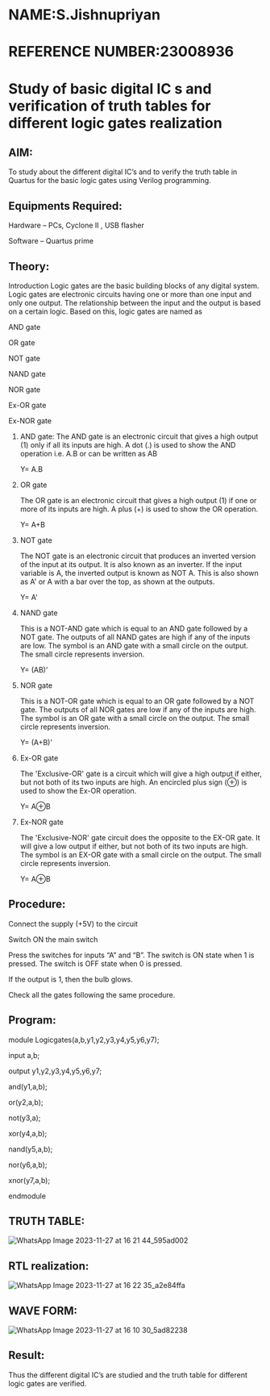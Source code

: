 # NAME:S.Jishnupriyan

# REFERENCE NUMBER:23008936

# Study of basic digital IC s and verification of truth tables for different logic gates realization

## AIM:
 
To study about the different digital IC’s and to verify the truth table in Quartus for the basic logic gates using Verilog programming.

## Equipments Required:

Hardware – PCs, Cyclone II , USB flasher

Software – Quartus prime

## Theory:

Introduction Logic gates are the basic building blocks of any digital system. Logic gates are electronic circuits having one or more than one input and only one output. The relationship between the input and the output is based on a certain logic. Based on this, logic gates are named as

AND gate

OR gate

NOT gate

NAND gate

NOR gate

Ex-OR gate

Ex-NOR gate

1) AND gate:
    The AND gate is an electronic circuit that gives a high output (1) only if all its inputs are high. A dot (.) is used to show the AND operation i.e. A.B or can be written as AB

    Y= A.B

2) OR gate
   
   The OR gate is an electronic circuit that gives a high output (1) if one or more of its inputs are high. A plus (+) is used to show the OR operation.

   Y= A+B

3) NOT gate
   
   The NOT gate is an electronic circuit that produces an inverted version of the input at its output. It is also known as an inverter. If the input variable is A, the inverted output is known as NOT A. This is 
 also shown as A' or A with a bar over the top, as shown at the outputs.

    Y= A'

4) NAND gate
   
   This is a NOT-AND gate which is equal to an AND gate followed by a NOT gate. The outputs of all NAND gates are high if any of the inputs are low. The symbol is an AND gate with a small circle on the output. 
 The small circle represents inversion.

   Y= (AB)’

5) NOR gate
   
   This is a NOT-OR gate which is equal to an OR gate followed by a NOT gate. The outputs of all NOR gates are low if any of the inputs are high. The symbol is an OR gate with a small circle on the output. The 
 small circle represents inversion.

   Y= (A+B)’

6) Ex-OR gate
   
   The 'Exclusive-OR' gate is a circuit which will give a high output if either, but not both of its two inputs are high. An encircled plus sign (⊕) is used to show the Ex-OR operation.

   Y= A⊕B

7) Ex-NOR gate
   
   The 'Exclusive-NOR' gate circuit does the opposite to the EX-OR gate. It will give a low output if either, but not both of its two inputs are high. The symbol is an EX-OR gate with a small circle on the 
 output. The small circle represents inversion.

   Y= A⊕B

## Procedure:

Connect the supply (+5V) to the circuit

Switch ON the main switch

Press the switches for inputs “A” and “B”. The switch is ON state when 1 is pressed. The switch is OFF state when 0 is pressed.

If the output is 1, then the bulb glows.

Check all the gates following the same procedure.

## Program:

module Logicgates(a,b,y1,y2,y3,y4,y5,y6,y7);

input a,b;

output y1,y2,y3,y4,y5,y6,y7;

and(y1,a,b);

or(y2,a,b);

not(y3,a);

xor(y4,a,b);

nand(y5,a,b);

nor(y6,a,b);

xnor(y7,a,b);

endmodule


## TRUTH TABLE:

![WhatsApp Image 2023-11-27 at 16 21 44_595ad002](https://github.com/jishnusankaran/Study-of-basic-digital-IC-s-and-verification-of-truth-tables-for-different-logic-gates-realization-/assets/144979369/7a63c8ca-aa44-435d-8a03-3b2cd9dd6d46)

## RTL realization:

![WhatsApp Image 2023-11-27 at 16 22 35_a2e84ffa](https://github.com/jishnusankaran/Study-of-basic-digital-IC-s-and-verification-of-truth-tables-for-different-logic-gates-realization-/assets/144979369/d314b522-5622-4d04-8da2-511557dd334f)

## WAVE FORM:

![WhatsApp Image 2023-11-27 at 16 10 30_5ad82238](https://github.com/jishnusankaran/Study-of-basic-digital-IC-s-and-verification-of-truth-tables-for-different-logic-gates-realization-/assets/144979369/b297cac4-b08f-47a4-8a7e-238cbdda910d)


## Result:
Thus the different digital IC’s are studied and the truth table for different logic gates are verified.
